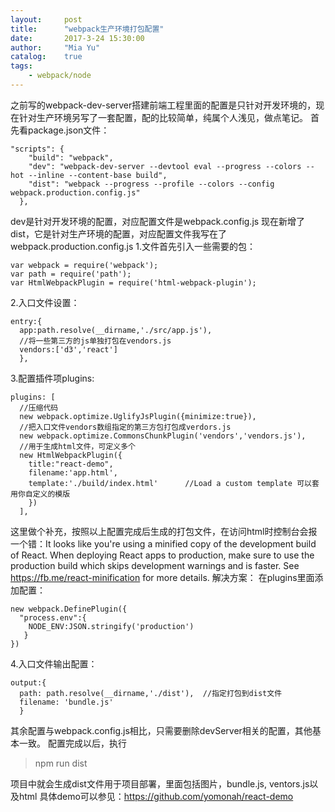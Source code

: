 ```yaml
---
layout:     post
title:      "webpack生产环境打包配置"
date:       2017-3-24 15:30:00
author:     "Mia Yu"
catalog: 	true
tags:
    - webpack/node
---
```


之前写的webpack-dev-server搭建前端工程里面的配置是只针对开发环境的，现在针对生产环境另写了一套配置，配的比较简单，纯属个人浅见，做点笔记。
首先看package.json文件：
```
"scripts": {
    "build": "webpack",
    "dev": "webpack-dev-server --devtool eval --progress --colors --hot --inline --content-base build",
    "dist": "webpack --progress --profile --colors --config webpack.production.config.js"
  },
```
dev是针对开发环境的配置，对应配置文件是webpack.config.js
现在新增了dist，它是针对生产环境的配置，对应配置文件我写在了webpack.production.config.js
1.文件首先引入一些需要的包：
```  
var webpack = require('webpack');
var path = require('path');
var HtmlWebpackPlugin = require('html-webpack-plugin');
```

2.入口文件设置：
```
entry:{
  app:path.resolve(__dirname,'./src/app.js'),
  //将一些第三方的js单独打包在vendors.js 
  vendors:['d3','react']
  },
```

3.配置插件项plugins:
```
plugins: [
  //压缩代码
  new webpack.optimize.UglifyJsPlugin({minimize:true}),  
  //把入口文件vendors数组指定的第三方包打包成verdors.js
  new webpack.optimize.CommonsChunkPlugin('vendors','vendors.js'),
  //用于生成html文件，可定义多个 
  new HtmlWebpackPlugin({
    title:"react-demo",
    filename:'app.html',
    template:'./build/index.html'      //Load a custom template 可以套用你自定义的模版
    })
  ],
```
这里做个补充，按照以上配置完成后生成的打包文件，在访问html时控制台会报一个错：It looks like you're using a minified copy of the development build of React. When deploying React apps to production, make sure to use the production build which skips development warnings and is faster. See https://fb.me/react-minification for more details.
解决方案：
在plugins里面添加配置：
```
new webpack.DefinePlugin({
  "process.env":{
    NODE_ENV:JSON.stringify('production')
   }
})
```

4.入口文件输出配置：
```
output:{
  path: path.resolve(__dirname,'./dist'),  //指定打包到dist文件
  filename: 'bundle.js'
  }
```

其余配置与webpack.config.js相比，只需要删除devServer相关的配置，其他基本一致。
配置完成以后，执行
>npm run dist

项目中就会生成dist文件用于项目部署，里面包括图片，bundle.js, ventors.js以及html
具体demo可以参见：https://github.com/yomonah/react-demo